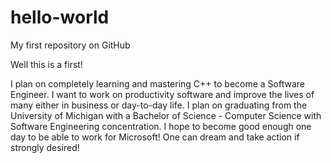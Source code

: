 # hello-world
My first repository on GitHub

Well this is a first!

I plan on completely learning and mastering C++ to become a Software Engineer. I want to work on productivity software and improve the lives of many either in business or day-to-day life. I plan on graduating from the University of Michigan with a Bachelor of Science - Computer Science with Software Engineering concentration. I hope to become good enough one day to be able to work for Microsoft! One can dream and take action if strongly desired!
